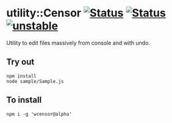 
# utility::Censor [![Status](https://img.shields.io/circleci/build/github/Wandalen/wCensor?label=Test&logo=Test)](https://circleci.com/gh/Wandalen/wCensor) [![Status](https://github.com/Wandalen/wCensor/workflows/Test/badge.svg)](https://github.com/Wandalen/wCensor/actions?query=workflow%3ATest) [![unstable](https://img.shields.io/badge/stability-unstable-yellow.svg)](https://github.com/emersion/stability-badges#unstable)

Utility to edit files massively from console and with undo.

## Try out
```
npm install
node sample/Sample.js
```

## To install
```
npm i -g 'wcensor@alpha'
```
